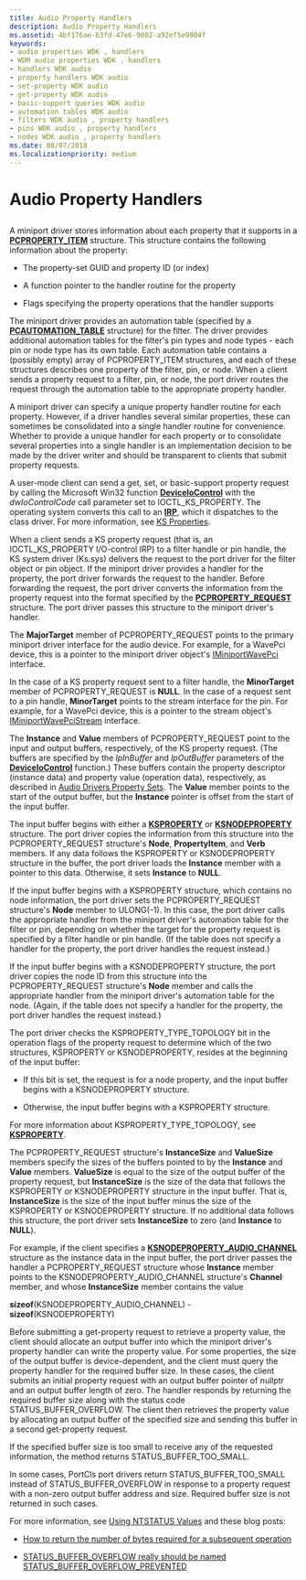 ```yaml
---
title: Audio Property Handlers
description: Audio Property Handlers
ms.assetid: 4bf176ae-b3fd-47e6-9802-a92ef5e9904f
keywords:
- audio properties WDK , handlers
- WDM audio properties WDK , handlers
- handlers WDK audio
- property handlers WDK audio
- set-property WDK audio
- get-property WDK audio
- basic-support queries WDK audio
- automation tables WDK audio
- filters WDK audio , property handlers
- pins WDK audio , property handlers
- nodes WDK audio , property handlers
ms.date: 08/07/2018
ms.localizationpriority: medium
---
```


# Audio Property Handlers


## <span id="audio_property_handlers"></span><span id="AUDIO_PROPERTY_HANDLERS"></span>


A miniport driver stores information about each property that it supports in a [**PCPROPERTY\_ITEM**](https://msdn.microsoft.com/library/windows/hardware/ff537722) structure. This structure contains the following information about the property:

-   The property-set GUID and property ID (or index)

-   A function pointer to the handler routine for the property

-   Flags specifying the property operations that the handler supports

The miniport driver provides an automation table (specified by a [**PCAUTOMATION\_TABLE**](https://msdn.microsoft.com/library/windows/hardware/ff537685) structure) for the filter. The driver provides additional automation tables for the filter's pin types and node types - each pin or node type has its own table. Each automation table contains a (possibly empty) array of PCPROPERTY\_ITEM structures, and each of these structures describes one property of the filter, pin, or node. When a client sends a property request to a filter, pin, or node, the port driver routes the request through the automation table to the appropriate property handler.

A miniport driver can specify a unique property handler routine for each property. However, if a driver handles several similar properties, these can sometimes be consolidated into a single handler routine for convenience. Whether to provide a unique handler for each property or to consolidate several properties into a single handler is an implementation decision to be made by the driver writer and should be transparent to clients that submit property requests.

A user-mode client can send a get, set, or basic-support property request by calling the Microsoft Win32 function [**DeviceIoControl**](https://msdn.microsoft.com/library/windows/desktop/aa363216) with the *dwIoControlCode* call parameter set to IOCTL\_KS\_PROPERTY. The operating system converts this call to an [**IRP**](https://msdn.microsoft.com/library/windows/hardware/ff550694), which it dispatches to the class driver. For more information, see [KS Properties](https://msdn.microsoft.com/library/windows/hardware/ff567671).

When a client sends a KS property request (that is, an IOCTL\_KS\_PROPERTY I/O-control IRP) to a filter handle or pin handle, the KS system driver (Ks.sys) delivers the request to the port driver for the filter object or pin object. If the miniport driver provides a handler for the property, the port driver forwards the request to the handler. Before forwarding the request, the port driver converts the information from the property request into the format specified by the [**PCPROPERTY\_REQUEST**](https://msdn.microsoft.com/library/windows/hardware/ff537723) structure. The port driver passes this structure to the miniport driver's handler.

The **MajorTarget** member of PCPROPERTY\_REQUEST points to the primary miniport driver interface for the audio device. For example, for a WavePci device, this is a pointer to the miniport driver object's [IMiniportWavePci](https://msdn.microsoft.com/library/windows/hardware/ff536724) interface.

In the case of a KS property request sent to a filter handle, the **MinorTarget** member of PCPROPERTY\_REQUEST is **NULL**. In the case of a request sent to a pin handle, **MinorTarget** points to the stream interface for the pin. For example, for a WavePci device, this is a pointer to the stream object's [IMiniportWavePciStream](https://msdn.microsoft.com/library/windows/hardware/ff536725) interface.

The **Instance** and **Value** members of PCPROPERTY\_REQUEST point to the input and output buffers, respectively, of the KS property request. (The buffers are specified by the *lpInBuffer* and *lpOutBuffer* parameters of the [**DeviceIoControl**](https://msdn.microsoft.com/library/windows/desktop/aa363216) function.) These buffers contain the property descriptor (instance data) and property value (operation data), respectively, as described in [Audio Drivers Property Sets](https://msdn.microsoft.com/library/windows/hardware/ff536197). The **Value** member points to the start of the output buffer, but the **Instance** pointer is offset from the start of the input buffer.

The input buffer begins with either a [**KSPROPERTY**](https://msdn.microsoft.com/library/windows/hardware/ff564262) or [**KSNODEPROPERTY**](https://msdn.microsoft.com/library/windows/hardware/ff537143) structure. The port driver copies the information from this structure into the PCPROPERTY\_REQUEST structure's **Node**, **PropertyItem**, and **Verb** members. If any data follows the KSPROPERTY or KSNODEPROPERTY structure in the buffer, the port driver loads the **Instance** member with a pointer to this data. Otherwise, it sets **Instance** to **NULL**.

If the input buffer begins with a KSPROPERTY structure, which contains no node information, the port driver sets the PCPROPERTY\_REQUEST structure's **Node** member to ULONG(-1). In this case, the port driver calls the appropriate handler from the miniport driver's automation table for the filter or pin, depending on whether the target for the property request is specified by a filter handle or pin handle. (If the table does not specify a handler for the property, the port driver handles the request instead.)

If the input buffer begins with a KSNODEPROPERTY structure, the port driver copies the node ID from this structure into the PCPROPERTY\_REQUEST structure's **Node** member and calls the appropriate handler from the miniport driver's automation table for the node. (Again, if the table does not specify a handler for the property, the port driver handles the request instead.)

The port driver checks the KSPROPERTY\_TYPE\_TOPOLOGY bit in the operation flags of the property request to determine which of the two structures, KSPROPERTY or KSNODEPROPERTY, resides at the beginning of the input buffer:

-   If this bit is set, the request is for a node property, and the input buffer begins with a KSNODEPROPERTY structure.

-   Otherwise, the input buffer begins with a KSPROPERTY structure.

For more information about KSPROPERTY\_TYPE\_TOPOLOGY, see [**KSPROPERTY**](https://msdn.microsoft.com/library/windows/hardware/ff564262).

The PCPROPERTY\_REQUEST structure's **InstanceSize** and **ValueSize** members specify the sizes of the buffers pointed to by the **Instance** and **Value** members. **ValueSize** is equal to the size of the output buffer of the property request, but **InstanceSize** is the size of the data that follows the KSPROPERTY or KSNODEPROPERTY structure in the input buffer. That is, **InstanceSize** is the size of the input buffer minus the size of the KSPROPERTY or KSNODEPROPERTY structure. If no additional data follows this structure, the port driver sets **InstanceSize** to zero (and **Instance** to **NULL**).

For example, if the client specifies a [**KSNODEPROPERTY\_AUDIO\_CHANNEL**](https://msdn.microsoft.com/library/windows/hardware/ff537145) structure as the instance data in the input buffer, the port driver passes the handler a PCPROPERTY\_REQUEST structure whose **Instance** member points to the KSNODEPROPERTY\_AUDIO\_CHANNEL structure's **Channel** member, and whose **InstanceSize** member contains the value

**sizeof**(KSNODEPROPERTY\_AUDIO\_CHANNEL) - **sizeof**(KSNODEPROPERTY)

Before submitting a get-property request to retrieve a property value, the client should allocate an output buffer into which the miniport driver's property handler can write the property value. For some properties, the size of the output buffer is device-dependent, and the client must query the property handler for the required buffer size. In these cases, the client submits an initial property request with an output buffer pointer of nullptr and an output buffer length of zero. The handler responds by returning the required buffer size along with the status code STATUS_BUFFER_OVERFLOW. The client then retrieves the property value by allocating an output buffer of the specified size and sending this buffer in a second get-property request.
 
If the specified buffer size is too small to receive any of the requested information, the method returns STATUS_BUFFER_TOO_SMALL. 
 
In some cases, PortCls port drivers return STATUS_BUFFER_TOO_SMALL instead of STATUS_BUFFER_OVERFLOW in response to a property request with a non-zero output buffer address and size. Required buffer size is not returned in such cases. 
 
For more information, see [Using NTSTATUS Values](https://docs.microsoft.com/windows-hardware/drivers/kernel/using-ntstatus-values) and these blog posts:

- [How to return the number of bytes required for a subsequent operation](https://blogs.msdn.microsoft.com/doronh/2006/12/12/how-to-return-the-number-of-bytes-required-for-a-subsequent-operation/)

- [STATUS_BUFFER_OVERFLOW really should be named STATUS_BUFFER_OVERFLOW_PREVENTED](https://blogs.msdn.microsoft.com/oldnewthing/20080404-00/?p=22863)




 

 




